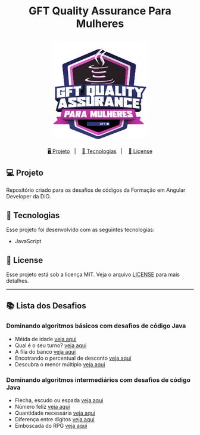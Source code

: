 <h1 align="center">
  GFT Quality Assurance Para Mulheres
</h1>

<h2 align="center">
  <img src="./assets/gft-qa.png" width="250px">
</h2>

<p align="center">
  <a href="#-projeto">🖥️ Projeto</a>&nbsp;&nbsp;&nbsp;|&nbsp;&nbsp;&nbsp;
  <a href="#-tecnologias">🚀 Tecnologias</a>&nbsp;&nbsp;&nbsp;|&nbsp;&nbsp;&nbsp;
  <a href="#-license">📝 License</a>
</p>

## 💻 Projeto

Repositório criado para os desafios de códigos da Formação em Angular Developer da DIO.

## 🚀 Tecnologias

Esse projeto foi desenvolvido com as seguintes tecnologias:

- JavaScript

## 📝 License

Esse projeto está sob a licença MIT. Veja o arquivo [LICENSE](LICENSE) para mais detalhes.

---

## 📚 Lista dos Desafios

### Dominando algoritmos básicos com desafios de código Java

- Méida de idade [veja aqui]()
- Qual é o seu turno? [veja aqui]()
- A fila do banco [veja aqui]()
- Encotrando o percentual de desconto [veja aqui](./modulo1-desafio4/Percentual.java)
- Descubra o menor múltiplo [veja aqui]()

### Dominando algoritmos intermediários com desafios de código Java

- Flecha, escudo ou espada [veja aqui](./modulo2-desafio1/FlechaEscudoOuEspada.java)
- Número feliz [veja aqui](./modulo2-desafio2/NumeroFeliz.java)
- Quantidade necessária [veja aqui](./modulo2-desafio3/QuantidadeNecessaria.java)
- Diferença entre dígitos [veja aqui]()
- Emboscada do RPG [veja aqui]()